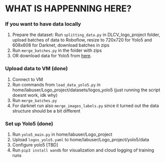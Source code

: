 # WHAT IS HAPPENNING HERE?

### If you want to have data locally

1. Prepare the dataset: Run ```splitting_data.py``` in DLCV_logo_project folder, upload batches of data to Roboflow, resize to 720x720 for Yolo5 and 608x608 for Darknet, download batches in zips
2. Run ```merge_batches.py``` in the folder with zips
3. OR download data for Yolo5 from [here](https://www.amazon.it/clouddrive/share/5KRAWjhyoVmYMK4MQcfBcGGA256UrAiZ0h7bDYrgugh).

### Upload data to VM (done)

1. Connect to VM
2. Run commands from ```load_data_yolo5.py``` in home/labuser/Logo_project/datasets/logos_yolo5 (just running the script doesnt work, idk why)
3. Run ```merge_batches.py```
4. For darknet run also ```merge_images_labels.py``` since it turned out the data structure should be a bit different

### Set up Yolo5 (done)

1. Run ```yolo5_main.py``` in home/labuser/Logo_project
2. Upload ```logos_yolo5.yaml``` to home/labuser/Logo_project/yolo5/data
3. Configure yolo5 [TBD]
4. Run ```pip3 install wandb``` for visualization and cloud logging of training runs